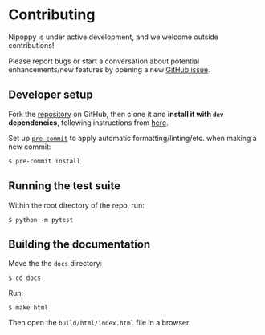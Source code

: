 # Contributing

Nipoppy is under active development, and we welcome outside contributions!

Please report bugs or start a conversation about potential enhancements/new features by opening a new [GitHub issue](https://github.com/nipoppy/nipoppy/issues/new).

## Developer setup

Fork the [repository](https://github.com/nipoppy/nipoppy) on GitHub, then clone it and **install it with `dev` dependencies**, following instructions from [here](#github-install-section).

Set up [`pre-commit`](https://pre-commit.com/) to apply automatic formatting/linting/etc. when making a new commit:
```{code-block} console
$ pre-commit install
```

## Running the test suite

Within the root directory of the repo, run:
```{code-block} console
$ python -m pytest
```

## Building the documentation

Move the the `docs` directory:
```{code-block} console
$ cd docs
```

Run:
```{code-block} console
$ make html
```

Then open the `build/html/index.html` file in a browser.
